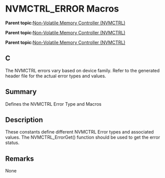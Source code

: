 # NVMCTRL\_ERROR Macros

**Parent topic:**[Non-Volatile Memory Controller \(NVMCTRL\)](GUID-A30BB89B-1FD8-4F1A-B3AC-83992F5EFDFF.md)

**Parent topic:**[Non-Volatile Memory Controller \(NVMCTRL\)](GUID-A1BD9B9F-8E63-4DD7-A61E-93F9BAF07A6E.md)

**Parent topic:**[Non-Volatile Memory Controller \(NVMCTRL\)](GUID-66187F2C-08F3-4218-B768-FD2C65ECCC20.md)

## C

The NVMCTRL errors vary based on device family. Refer to the generated header file for the actual error types and values.

## Summary

Defines the NVMCTRL Error Type and Macros

## Description

These constants define different NVMCTRL Error types and associated values. The NVMCTRL\_ErrorGet\(\) function should be used to get the error status.

## Remarks

None

